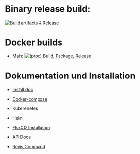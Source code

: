 

# Binary release build: 

[![Build artifacts & Release](https://github.com/ruedigerp/comments/actions/workflows/release.yaml/badge.svg)](https://github.com/ruedigerp/comments/actions/workflows/release.yaml)


# Docker builds 

* Main: [![(prod) Build, Package, Release](https://github.com/ruedigerp/comments/actions/workflows/build-prod.yaml/badge.svg)](https://github.com/ruedigerp/comments/actions/workflows/build-prod.yaml)


# Dokumentation und Installation

* [Install doc](docs/README.md)
* [Docker-compose](doc/docker-compose/README.md)
* Kuberenetes
* Helm
* [FluxCD Installation](docs/fluxcd/)

* [API Docs](docs/api/README.md)

* [Redis Command](docs/redis/README.md)
